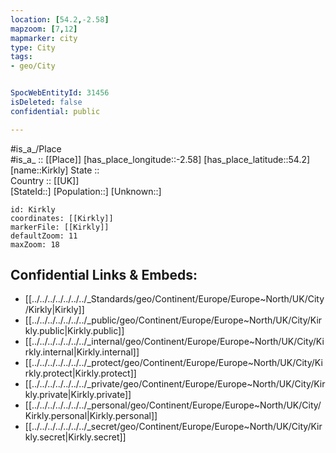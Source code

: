 ```yaml
---
location: [54.2,-2.58] 
mapzoom: [7,12] 
mapmarker: city 
type: City
tags:
- geo/City


SpocWebEntityId: 31456
isDeleted: false
confidential: public

---
```

#is_a_/Place  
#is_a_ :: [[Place]] 
[has_place_longitude::-2.58] 
[has_place_latitude::54.2] 
[name::Kirkly] 
State ::  
Country :: [[UK]]  
[StateId::] 
[Population::] 
[Unknown::] 


```leaflet
id: Kirkly
coordinates: [[Kirkly]] 
markerFile: [[Kirkly]] 
defaultZoom: 11 
maxZoom: 18
```


## Confidential Links & Embeds: 
- [[../../../../../../../_Standards/geo/Continent/Europe/Europe~North/UK/City/Kirkly|Kirkly]] 
- [[../../../../../../../_public/geo/Continent/Europe/Europe~North/UK/City/Kirkly.public|Kirkly.public]] 
- [[../../../../../../../_internal/geo/Continent/Europe/Europe~North/UK/City/Kirkly.internal|Kirkly.internal]] 
- [[../../../../../../../_protect/geo/Continent/Europe/Europe~North/UK/City/Kirkly.protect|Kirkly.protect]] 
- [[../../../../../../../_private/geo/Continent/Europe/Europe~North/UK/City/Kirkly.private|Kirkly.private]] 
- [[../../../../../../../_personal/geo/Continent/Europe/Europe~North/UK/City/Kirkly.personal|Kirkly.personal]] 
- [[../../../../../../../_secret/geo/Continent/Europe/Europe~North/UK/City/Kirkly.secret|Kirkly.secret]] 
